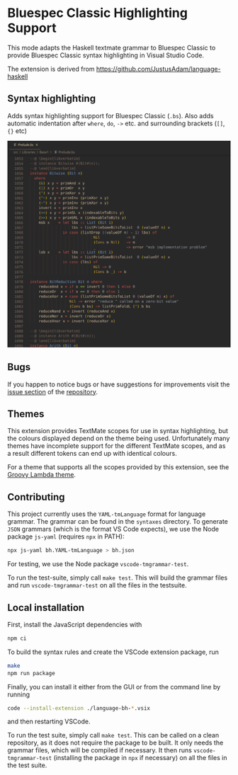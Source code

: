 # Bluespec Classic Highlighting Support
This mode adapts the Haskell textmate grammar to Bluespec Classic to provide Bluespec Classic syntax highlighting in Visual Studio Code.

The extension is derived from <https://github.com/JustusAdam/language-haskell>


## Syntax highlighting

Adds syntax highlighting support for Bluespec Classic (`.bs`).
Also adds automatic indentation after `where`, `do`, `->` etc. and surrounding brackets (`[]`, `{}` etc)

![Screenshot Bluespec Classic](/images/screenshot.png?raw=true)

## Bugs

If you happen to notice bugs or have suggestions for improvements visit the [issue
section](https://github.com/B-Lang-org/language-bh/issues) of the
[repository](https://github.com/B-Lang-org/language-bh).

## Themes

This extension provides TextMate scopes for use in syntax highlighting, but the colours displayed
depend on the theme being used.
Unfortunately many themes have incomplete support for the different TextMate scopes, and as a
result different tokens can end up with identical colours.

For a theme that supports all the scopes provided by this extension, see the
[Groovy Lambda theme](https://github.com/sheaf/groovy-lambda).


## Contributing

This project currently uses the `YAML-tmLanguage` format for language grammar.
The grammar can be found in the `syntaxes` directory.
To generate `JSON` grammars (which is the format VS Code expects), we use the Node package `js-yaml` (requires `npx` in PATH):

```sh
npx js-yaml bh.YAML-tmLanguage > bh.json
```

For testing, we use the Node package `vscode-tmgrammar-test`.

To run the test-suite, simply call `make test`.
This will build the grammar files and run `vscode-tmgrammar-test` on all the files in the testsuite.

## Local installation

First, install the JavaScript dependencies with
```sh
npm ci
```

To build the syntax rules and create the VSCode extension package, run
```sh
make
npm run package
```

Finally, you can install it either from the GUI or from the command line by running

```sh
code --install-extension ./language-bh-*.vsix
```
and then restarting VSCode.

To run the test suite, simply call `make test`.
This can be called on a clean repository, as it does not require the package to be built.
It only needs the grammar files, which will be compiled if necessary.
It then runs `vscode-tmgrammar-test` (installing the package in `npx` if necessary)
on all the files in the test suite.
